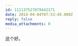 ```yaml
---
id: 111137527879442171
date: 2014-04-04T07:53:49.000Z
reply: false
media_attachments: 0
---
```


这个好。

